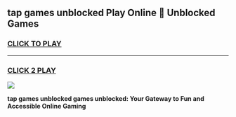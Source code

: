 
## tap games unblocked Play Online 👋 Unblocked Games
<h3>
<a href="https://premium.freeplayer.one?title=tap_games_unblocked&ref=19F">CLICK TO PLAY</a></h3>
<hr>

<h3>
<a href="https://premium.freeplayer.one?title=tap_games_unblocked&ref=19F">CLICK 2 PLAY</a>
  
</h3>

<a href="https://premium.freeplayer.one?title=tap_games_unblocked&ref=19F"><img src="https://clearcache.store/games.png"></a>


**tap games unblocked games unblocked: Your Gateway to Fun and Accessible Online Gaming**
